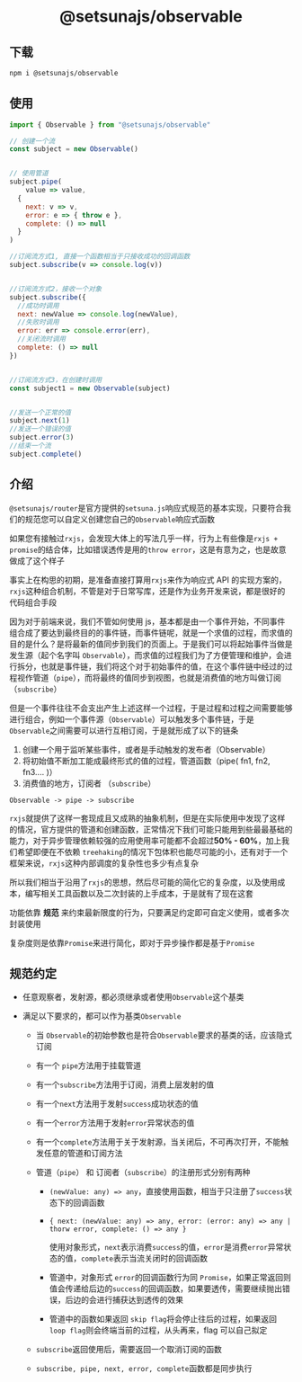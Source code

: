 
<h1 align="center">@setsunajs/observable</h1>



## 下载

```bash
npm i @setsunajs/observable
```



## 使用

```javascript
import { Observable } from "@setsunajs/observable"

// 创建一个流
const subject = new Observable()


// 使用管道
subject.pipe(
	value => value,
  {
    next: v => v,
    error: e => { throw e },
    complete: () => null
  }
)

//订阅流方式1, 直接一个函数相当于只接收成功的回调函数
subject.subscribe(v => console.log(v)) 


//订阅流方式2，接收一个对象
subject.subscribe({
  //成功时调用
  next: newValue => console.log(newValue),
  //失败时调用
  error: err => console.error(err),
  //关闭流时调用
  complete: () => null
})


//订阅流方式3，在创建时调用
const subject1 = new Observable(subject)


//发送一个正常的值
subject.next(1)
//发送一个错误的值
subject.error(3)
//结束一个流
subject.complete()
```



## 介绍

`@setsunajs/router`是官方提供的`setsuna.js`响应式规范的基本实现，只要符合我们的规范您可以自定义创建您自己的`Observable`响应式函数

如果您有接触过`rxjs`，会发现大体上的写法几乎一样，行为上有些像是`rxjs + promise`的结合体，比如错误透传是用的`throw error`，这是有意为之，也是故意做成了这个样子

事实上在构思的初期，是准备直接打算用`rxjs`来作为响应式 API 的实现方案的，`rxjs`这种组合机制，不管是对于日常写库，还是作为业务开发来说，都是很好的代码组合手段

因为对于前端来说，我们不管如何使用 js，基本都是由一个事件开始，不同事件组合成了要达到最终目的的事件链，而事件链呢，就是一个求值的过程，而求值的目的是什么？是将最新的值同步到我们的页面上。于是我们可以将起始事件当做是发生源（起个名字叫 `Observable`），而求值的过程我们为了方便管理和维护，会进行拆分，也就是事件链，我们将这个对于初始事件的值，在这个事件链中经过的过程视作管道（`pipe`），而将最终的值同步到视图，也就是消费值的地方叫做订阅（`subscribe`）

但是一个事件往往不会支出产生上述这样一个过程，于是过程和过程之间需要能够进行组合，例如一个事件源（`Observable`）可以触发多个事件链，于是`Observable`之间需要可以进行互相订阅，于是就形成了以下的链条

1. 创建一个用于监听某些事件，或者是手动触发的发布者（Observable）
2. 将初始值不断加工能成最终形式的值的过程，管道函数（pipe( fn1, fn2, fn3.... )）
3. 消费值的地方，订阅者 （`subscribe`）

`Observable -> pipe -> subscribe`

`rxjs`就提供了这样一套现成且又成熟的抽象机制，但是在实际使用中发现了这样的情况，官方提供的管道和创建函数，正常情况下我们可能只能用到些最最基础的能力，对于异步管理依赖较强的应用使用率可能都不会超过**50% - 60%**，加上我们希望即便在不依赖 `treehaking`的情况下包体积也能尽可能的小，还有对于一个框架来说，`rxjs`这种内部调度的复杂性也多少有点复杂

所以我们相当于沿用了`rxjs`的思想，然后尽可能的简化它的复杂度，以及使用成本，编写相关工具函数以及二次封装的上手成本，于是就有了现在这套

功能依靠 **规范** 来约束最新限度的行为，只要满足约定即可自定义使用，或者多次封装使用

复杂度则是依靠`Promise`来进行简化，即对于异步操作都是基于`Promise`



## 规范约定

+ 任意观察者，发射源，都必须继承或者使用`Observable`这个基类

+ 满足以下要求的，都可以作为基类`Observable`

  + 当 `Observable`的初始参数也是符合`Observable`要求的基类的话，应该隐式订阅

  + 有一个 `pipe`方法用于挂载管道

  + 有一个`subscribe`方法用于订阅，消费上层发射的值

  + 有一个`next`方法用于发射`success`成功状态的值

  + 有一个`error`方法用于发射`error`异常状态的值

  + 有一个`complete`方法用于关于发射源，当关闭后，不可再次打开，不能触发任意的管道和订阅方法

  + 管道（`pipe`） 和 订阅者（`subscribe`）的注册形式分别有两种

    + `(newValue: any) => any`，直接使用函数，相当于只注册了`success`状态下的回调函数

    + `{ next: (newValue: any) => any, error: (error: any) => any | thorw error, complete: () => any }` 

      使用对象形式，`next`表示消费`success`的值，`error`是消费`error`异常状态的值，`complete`表示当流关闭时的回调函数

    + 管道中，对象形式 `error`的回调函数行为同 `Promise`，如果正常返回则值会传递给后边的`success`的回调函数，如果要透传，需要继续抛出错误，后边的会进行捕获达到透传的效果

    + 管道中的函数如果返回 `skip flag`将会停止往后的过程，如果返回`loop flag`则会终端当前的过程，从头再来，flag 可以自己拟定

  + `subscribe`返回使用后，需要返回一个取消订阅的函数

  + `subscribe, pipe, next, error, complete`函数都是同步执行
